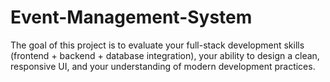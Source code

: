 # Event-Management-System
The goal of this project is to evaluate your full-stack development skills (frontend + backend + database integration), your ability to design a clean, responsive UI, and your understanding of modern development practices.
